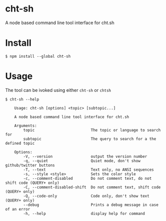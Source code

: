 
# cht-sh
A node based command line tool interface for cht.sh

# Install
    $ npm install --global cht-sh

# Usage
The tool can be ivoked using either `cht-sh` or `chtsh`

	$ cht-sh --help

		Usage: cht-sh [options] <topic> [subtopic...]

		A node based command line tool interface for cht.sh

		Arguments:
			topic                         The topic or language to search for
			subtopic                      The query to search for a the defined topic

		Options:
			-V, --version                 output the version number
			-q, --quiet                   Quiet mode, don't show github/twitter buttons
			-T, --text                    Text only, no ANSI sequences
			-s, --style <style>           Sets the color style
			-c, --comment-disabled        Do not comment text, do not shift code (QUERY+ only)
			-C, --comment-disabled-shift  Do not comment text, shift code (QUERY+ only)
			-Q, --code-only               Code only, don't show text (QUERY+ only)
			--debug                       Prints a debug message in case of an error
			-h, --help                    display help for command